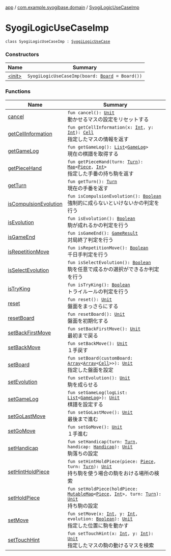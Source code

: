 [app](../../index.md) / [com.example.syogibase.domain](../index.md) / [SyogiLogicUseCaseImp](./index.md)

# SyogiLogicUseCaseImp

`class SyogiLogicUseCaseImp : `[`SyogiLogicUseCase`](../-syogi-logic-use-case/index.md)

### Constructors

| Name | Summary |
|---|---|
| [&lt;init&gt;](-init-.md) | `SyogiLogicUseCaseImp(board: `[`Board`](../../com.example.syogibase.data.entity/-board/index.md)` = Board())` |

### Functions

| Name | Summary |
|---|---|
| [cancel](cancel.md) | `fun cancel(): `[`Unit`](https://kotlinlang.org/api/latest/jvm/stdlib/kotlin/-unit/index.html)<br>動かせるマスの設定をリセットする |
| [getCellInformation](get-cell-information.md) | `fun getCellInformation(x: `[`Int`](https://kotlinlang.org/api/latest/jvm/stdlib/kotlin/-int/index.html)`, y: `[`Int`](https://kotlinlang.org/api/latest/jvm/stdlib/kotlin/-int/index.html)`): `[`Cell`](../../com.example.syogibase.data.entity/-cell/index.md)<br>指定したマスの情報を返す |
| [getGameLog](get-game-log.md) | `fun getGameLog(): `[`List`](https://kotlinlang.org/api/latest/jvm/stdlib/kotlin.collections/-list/index.html)`<`[`GameLog`](../../com.example.syogibase.data.entity/-game-log/index.md)`>`<br>現在の棋譜を取得する |
| [getPieceHand](get-piece-hand.md) | `fun getPieceHand(turn: `[`Turn`](../../com.example.syogibase.domain.value/-turn/index.md)`): `[`Map`](https://kotlinlang.org/api/latest/jvm/stdlib/kotlin.collections/-map/index.html)`<`[`Piece`](../../com.example.syogibase.data.entity/-piece/index.md)`, `[`Int`](https://kotlinlang.org/api/latest/jvm/stdlib/kotlin/-int/index.html)`>`<br>指定した手番の持ち駒を返す |
| [getTurn](get-turn.md) | `fun getTurn(): `[`Turn`](../../com.example.syogibase.domain.value/-turn/index.md)<br>現在の手番を返す |
| [isCompulsionEvolution](is-compulsion-evolution.md) | `fun isCompulsionEvolution(): `[`Boolean`](https://kotlinlang.org/api/latest/jvm/stdlib/kotlin/-boolean/index.html)<br>強制的に成らないといけないかの判定を行う |
| [isEvolution](is-evolution.md) | `fun isEvolution(): `[`Boolean`](https://kotlinlang.org/api/latest/jvm/stdlib/kotlin/-boolean/index.html)<br>駒が成れるかの判定を行う |
| [isGameEnd](is-game-end.md) | `fun isGameEnd(): `[`GameResult`](../../com.example.syogibase.domain.value/-game-result/index.md)<br>対局終了判定を行う |
| [isRepetitionMove](is-repetition-move.md) | `fun isRepetitionMove(): `[`Boolean`](https://kotlinlang.org/api/latest/jvm/stdlib/kotlin/-boolean/index.html)<br>千日手判定を行う |
| [isSelectEvolution](is-select-evolution.md) | `fun isSelectEvolution(): `[`Boolean`](https://kotlinlang.org/api/latest/jvm/stdlib/kotlin/-boolean/index.html)<br>駒を任意で成るかの選択ができるか判定を行う |
| [isTryKing](is-try-king.md) | `fun isTryKing(): `[`Boolean`](https://kotlinlang.org/api/latest/jvm/stdlib/kotlin/-boolean/index.html)<br>トライルールの判定を行う |
| [reset](reset.md) | `fun reset(): `[`Unit`](https://kotlinlang.org/api/latest/jvm/stdlib/kotlin/-unit/index.html)<br>盤面をまっさらにする |
| [resetBoard](reset-board.md) | `fun resetBoard(): `[`Unit`](https://kotlinlang.org/api/latest/jvm/stdlib/kotlin/-unit/index.html)<br>盤面を初期化する |
| [setBackFirstMove](set-back-first-move.md) | `fun setBackFirstMove(): `[`Unit`](https://kotlinlang.org/api/latest/jvm/stdlib/kotlin/-unit/index.html)<br>最初まで戻る |
| [setBackMove](set-back-move.md) | `fun setBackMove(): `[`Unit`](https://kotlinlang.org/api/latest/jvm/stdlib/kotlin/-unit/index.html)<br>１手戻す |
| [setBoard](set-board.md) | `fun setBoard(customBoard: `[`Array`](https://kotlinlang.org/api/latest/jvm/stdlib/kotlin/-array/index.html)`<`[`Array`](https://kotlinlang.org/api/latest/jvm/stdlib/kotlin/-array/index.html)`<`[`Cell`](../../com.example.syogibase.data.entity/-cell/index.md)`>>): `[`Unit`](https://kotlinlang.org/api/latest/jvm/stdlib/kotlin/-unit/index.html)<br>指定した盤面を設定 |
| [setEvolution](set-evolution.md) | `fun setEvolution(): `[`Unit`](https://kotlinlang.org/api/latest/jvm/stdlib/kotlin/-unit/index.html)<br>駒を成らせる |
| [setGameLog](set-game-log.md) | `fun setGameLog(logList: `[`List`](https://kotlinlang.org/api/latest/jvm/stdlib/kotlin.collections/-list/index.html)`<`[`GameLog`](../../com.example.syogibase.data.entity/-game-log/index.md)`>): `[`Unit`](https://kotlinlang.org/api/latest/jvm/stdlib/kotlin/-unit/index.html)<br>棋譜を設定する |
| [setGoLastMove](set-go-last-move.md) | `fun setGoLastMove(): `[`Unit`](https://kotlinlang.org/api/latest/jvm/stdlib/kotlin/-unit/index.html)<br>最後まで進む |
| [setGoMove](set-go-move.md) | `fun setGoMove(): `[`Unit`](https://kotlinlang.org/api/latest/jvm/stdlib/kotlin/-unit/index.html)<br>１手進む |
| [setHandicap](set-handicap.md) | `fun setHandicap(turn: `[`Turn`](../../com.example.syogibase.domain.value/-turn/index.md)`, handicap: `[`Handicap`](../../com.example.syogibase.domain.value/-handicap/index.md)`): `[`Unit`](https://kotlinlang.org/api/latest/jvm/stdlib/kotlin/-unit/index.html)<br>駒落ちの設定 |
| [setHintHoldPiece](set-hint-hold-piece.md) | `fun setHintHoldPiece(piece: `[`Piece`](../../com.example.syogibase.data.entity/-piece/index.md)`, turn: `[`Turn`](../../com.example.syogibase.domain.value/-turn/index.md)`): `[`Unit`](https://kotlinlang.org/api/latest/jvm/stdlib/kotlin/-unit/index.html)<br>持ち駒を使う場合の駒をおける場所の検索 |
| [setHoldPiece](set-hold-piece.md) | `fun setHoldPiece(holdPiece: `[`MutableMap`](https://kotlinlang.org/api/latest/jvm/stdlib/kotlin.collections/-mutable-map/index.html)`<`[`Piece`](../../com.example.syogibase.data.entity/-piece/index.md)`, `[`Int`](https://kotlinlang.org/api/latest/jvm/stdlib/kotlin/-int/index.html)`>, turn: `[`Turn`](../../com.example.syogibase.domain.value/-turn/index.md)`): `[`Unit`](https://kotlinlang.org/api/latest/jvm/stdlib/kotlin/-unit/index.html)<br>持ち駒の設定 |
| [setMove](set-move.md) | `fun setMove(x: `[`Int`](https://kotlinlang.org/api/latest/jvm/stdlib/kotlin/-int/index.html)`, y: `[`Int`](https://kotlinlang.org/api/latest/jvm/stdlib/kotlin/-int/index.html)`, evolution: `[`Boolean`](https://kotlinlang.org/api/latest/jvm/stdlib/kotlin/-boolean/index.html)`): `[`Unit`](https://kotlinlang.org/api/latest/jvm/stdlib/kotlin/-unit/index.html)<br>指定した位置に駒を動かす |
| [setTouchHint](set-touch-hint.md) | `fun setTouchHint(x: `[`Int`](https://kotlinlang.org/api/latest/jvm/stdlib/kotlin/-int/index.html)`, y: `[`Int`](https://kotlinlang.org/api/latest/jvm/stdlib/kotlin/-int/index.html)`): `[`Unit`](https://kotlinlang.org/api/latest/jvm/stdlib/kotlin/-unit/index.html)<br>指定したマスの駒の動けるマスを検索 |
